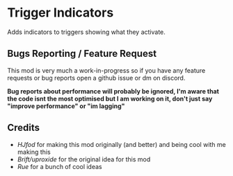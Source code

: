 # Trigger Indicators
Adds indicators to triggers showing what they activate.

## Bugs Reporting / Feature Request
This mod is very much a work-in-progress so if you have any feature requests or bug reports open a github issue or dm on discord.

**Bug reports about performance will probably be ignored, I'm aware that the code isnt the most optimised but I am working on it, don't just say "improve performance" or "im lagging"**

## Credits
- *HJfod* for making this mod originally (and better) and being cool with me making this
- *Brift/uproxide* for the original idea for this mod
- *Rue* for a bunch of cool ideas